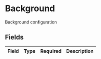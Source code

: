 # Background

Background configuration


## Fields

| Field       | Type        | Required    | Description |
| ----------- | ----------- | ----------- | ----------- |